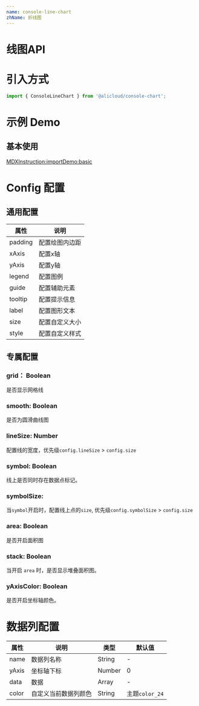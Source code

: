 ```yaml
---
name: console-line-chart
zhName: 折线图
---
```


# 线图API

# 引入方式

```javascript
import { ConsoleLineChart } from '@alicloud/console-chart';
```

# 示例 Demo

## 基本使用

[MDXInstruction:importDemo:basic](./demo/basic.tsx)

# Config 配置

## 通用配置
| 属性 | 说明 |
| --- | --- |
| padding | 配置绘图内边距 |
| xAxis | 配置x轴 |
| yAxis | 配置y轴 |
| legend | 配置图例 |
| guide | 配置辅助元素 |
| tooltip | 配置提示信息 |
| label | 配置图形文本 |
| size | 配置自定义大小 |
| style | 配置自定义样式 |

## 专属配置

### grid： Boolean
是否显示网格线

### smooth: Boolean
是否为圆滑曲线图

### lineSize: Number
配置线的宽度，优先级`config.lineSize` > `config.size`

### symbol: Boolean
线上是否同时存在数据点标记。

### symbolSize:
当`symbol`开启时，配置线上点的`size`, 优先级`config.symbolSize` > `config.size`

### area: Boolean
是否开启面积图

### stack: Boolean
当开启 `area` 时，是否显示堆叠面积图。

### yAxisColor: Boolean
是否开启坐标轴颜色。

# 数据列配置

| 属性 | 说明 | 类型 | 默认值 |
| --- | --- | --- | --- |
| name | 数据列名称 | String | - |
| yAxis | 坐标轴下标 | Number | 0 |
| data | 数据 | Array | - |
| color | 自定义当前数据列颜色 | String | 主题`color_24` |
